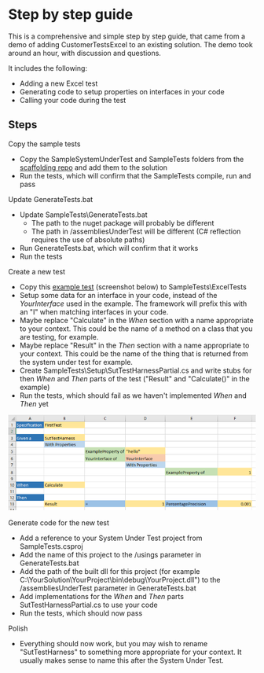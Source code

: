 # Step by step guide

This is a comprehensive and simple step by step guide, that came from a demo of adding CustomerTestsExcel to an existing solution. The demo took around an hour, with discussion and questions.

It includes the following:
 - Adding a new Excel test
 - Generating code to setup properties on interfaces in your code
 - Calling your code during the test

## Steps

Copy the sample tests

 - Copy the SampleSystemUnderTest and SampleTests folders from the [scaffolding repo](https://github.com/resgroup/customer-tests-excel-scaffolding) and add them to the solution
 - Run the tests, which will confirm that the SampleTests compile, run and pass

Update GenerateTests.bat

 - Update SampleTests\GenerateTests.bat
   - The path to the nuget package will probably be different
   - The path in /assembliesUnderTest will be different (C# reflection requires the use of absolute paths) 
 - Run GenerateTests.bat, which will confirm that it works
 - Run the tests

Create a new test

 - Copy this [example test](https://github.com/resgroup/customer-tests-excel/blob/master/doc/step-by-step-guide.xlsx) (screenshot below) to SampleTests\ExcelTests
 - Setup some data for an interface in your code, instead of the *YourInterface* used in the example. The framework will prefix this with an "I" when matching interfaces in your code.
 - Maybe replace "Calculate" in the *When* section with a name appropriate to your context. This could be the name of a method on a class that you are testing, for example.
 - Maybe replace "Result" in the *Then* section with a name appropriate to your context. This could be the name of the thing that is returned from the system under test for example.
 - Create SampleTests\Setup\SutTestHarnessPartial.cs and write stubs for then *When* and *Then* parts of the test ("Result" and "Calculate()" in the example)
 - Run the tests, which should fail as we haven't implemented *When* and *Then* yet

 ![Screenshot of Example Test](step-by-step-guide-example-excel-test.png "Screenshot of Example Test")

Generate code for the new test 

 - Add a reference to your System Under Test project from SampleTests.csproj
 - Add the name of this project to the /usings parameter in GenerateTests.bat
 - Add the path of the built dll for this project (for example C:\YourSolution\YourProject\bin\debug\YourProject.dll") to the /assembliesUnderTest parameter in GenerateTests.bat
 - Add implementations for the *When* and *Then* parts SutTestHarnessPartial.cs to use your code
 - Run the tests, which should now pass
 
Polish

 - Everything should now work, but you may wish to rename "SutTestHarness" to something more appropriate for your context. It usually makes sense to name this after the System Under Test.


